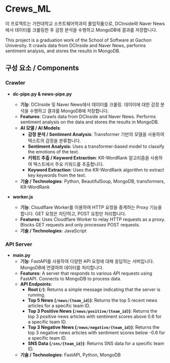 
# Crews_ML

이 프로젝트는 가천대학교 소프트웨어학과의 졸업작품으로, DCInside와 Naver News에서 데이터를 크롤링한 후 감정 분석을 수행하고 MongoDB에 결과를 저장합니다.

This project is a graduation work of the School of Software at Gachon University. It crawls data from DCInside and Naver News, performs sentiment analysis, and stores the results in MongoDB.

## 구성 요소 / Components

### Crawler
- **dc-pipe.py & news-pipe.py**
  - **기능**: DCInside 및 Naver News에서 데이터를 크롤링. 데이터에 대한 감정 분석을 수행하고 결과를 MongoDB에 저장합니다.
  - **Features**: Crawls data from DCInside and Naver News. Performs sentiment analysis on the data and stores the results in MongoDB.
  - **AI 모델 / AI Models**:
    - **감정 분석 / Sentiment Analysis**: Transformer 기반의 모델을 사용하여 텍스트의 감정을 분류합니다.
    - **Sentiment Analysis**: Uses a transformer-based model to classify the emotions of the text.
    - **키워드 추출 / Keyword Extraction**: KR-WordRank 알고리즘을 사용하여 텍스트에서 주요 키워드를 추출합니다.
    - **Keyword Extraction**: Uses the KR-WordRank algorithm to extract key keywords from the text.
  - **기술 / Technologies**: Python, BeautifulSoup, MongoDB, transformers, KR-WordRank

- **worker.js**
  - **기능**: Cloudflare Worker를 이용하여 HTTP 요청을 중계하는 Proxy 기능을 합니다. GET 요청은 차단하고, POST 요청만 처리합니다.
  - **Features**: Uses Cloudflare Worker to relay HTTP requests as a proxy. Blocks GET requests and only processes POST requests.
  - **기술 / Technologies**: JavaScript

### API Server
- **main.py**
  - **기능**: FastAPI를 사용하여 다양한 API 요청에 대해 응답하는 서버입니다. MongoDB에 연결하여 데이터를 처리합니다.
  - **Features**: A server that responds to various API requests using FastAPI. Connects to MongoDB to process data.
  - **API Endpoints**:
    - **Root (`/`)**: Returns a simple message indicating that the server is running.
    - **Top 5 News (`/news/{team_id}`)**: Returns the top 5 recent news articles for a specific team ID.
    - **Top 3 Positive News (`/news/positive/{team_id}`)**: Returns the top 3 positive news articles with sentiment scores above 0.6 for a specific team ID.
    - **Top 3 Negative News (`/news/negative/{team_id}`)**: Returns the top 3 negative news articles with sentiment scores below -0.6 for a specific team ID.
    - **SNS Data (`/sns/{team_id}`)**: Returns SNS data for a specific team ID.
  - **기술 / Technologies**: FastAPI, Python, MongoDB
